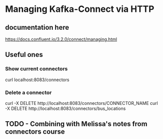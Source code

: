 # Managing Kafka-Connect via HTTP

## documentation here

https://docs.confluent.io/3.2.0/connect/managing.html

## Useful ones

### Show current connectors

curl localhost:8083/connectors

### Delete a connector

curl -X DELETE http://localhost:8083/connectors/CONNECTOR_NAME
curl -X DELETE http://localhost:8083/connectors/bus_locations

## TODO - Combining with Melissa's notes from connectors course
